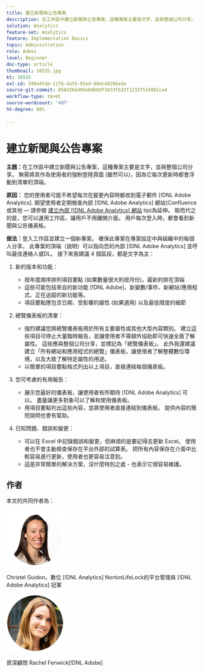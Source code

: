 ```yaml
---
title: 建立新聞與公告專案
description: 在工作區中建立新聞與公告專案，這種專案主要是文字，並與整個公司分享。
solution: Analytics
feature-set: Analytics
feature: Implementation Basics
topic: Administration
role: Admin
level: Beginner
doc-type: article
thumbnail: 10535.jpg
kt: 10535
exl-id: 59944fab-11f8-4af5-92ed-00dcd4205eda
source-git-commit: 058d26bd99ab060df3633fb32f1232f534881ca4
workflow-type: tm+mt
source-wordcount: '497'
ht-degree: 80%

---
```


# 建立新聞與公告專案

**主題：**&#x200B;在工作區中建立新聞與公告專案，這種專案主要是文字，並與整個公司分享。 無需將其作為使用者的強制登陸頁面 (雖然可以)，因為它每次更新時都會浮動到清單的頂端。

**原因：** 您的使用者可能不希望每次在變更內容時都收到電子郵件 [!DNL Adobe Analytics]. 期望使用者定期檢查內部 [!DNL Adobe Analytics] 網站(Confluence或其他 — 請參閱 [建立內部 [!DNL Adobe Analytics] 網站](create-an-internal-adobe-analytics-site.md) tip)為延伸。 取而代之的是，您可以運用工作區，讓用戶不用離開介面。 用戶每次登入時，都會看到新聞與公告儀表板。

**做法：**&#x200B;登入工作區並建立一個新專案。 確保此專案在專案設定中與組織中的每個人分享。 此專案的頂端（說明）可以指向您的內部 [!DNL Adobe Analytics] 並呼叫最佳連絡人或DL。 接下來我建議 4 個區段，都是文字為主：

1. 新的版本和功能：

   * 按年度順序排列項目要點 (如果數量很大則按月份)，最新的排在頂端
   * 這些可能包括來自的新功能 [!DNL Adobe]、新變數/事件、新網站/應用程式、正在追蹤的新功能等。
   * 項目要點應包含日期、受影響的屬性 (如果適用) 以及最低限度的細節

1. 總覽儀表板的清單：

   * 強烈建議您將總覽儀表板用於所有主要屬性或其他大型內容類別。 建立這些項目可停止大量臨時報告，並讓使用者不需額外協助即可快速全面了解屬性。 這些應與整個公司分享，並標記為「總覽儀表板」。 此外我還建議建立「所有網站和應用程式的總覽」儀表板，讓使用者了解整體數位環境，以及大致了解特定屬性的用途。
   * 以簡單的項目要點格式列出以上項目，直接連結每個儀表板。

1. 您可考慮的有用報告：

   * 展示您最好的儀表板，讓使用者有所期待 [!DNL Adobe Analytics] 可以。 盡量讓更多對象可以了解和使用儀表板。
   * 用項目要點列出這些內容，並將使用者直接連結到儀表板。 提供內容的簡短說明也會有幫助。

1. 已知問題、錯誤和變更：

   * 可以在 Excel 中記錄錯誤和變更，但麻煩的是要記得去更新 Excel。 使用者也不會主動檢查保存在平台外部的試算表。 把所有內容保存在介面中比較容易進行更新，使用者也更容易注意到。
   * 這是非常簡單的解決方案，沒什麼特別之處 - 也表示它很容易維護。

## 作者

本文的共同作者為：

![Christel Guidon](assets/Christel-Headshot-150.png)

Christel Guidon，數位 [!DNL Analytics] NortonLifeLock的平台管理員
[!DNL Adobe Analytics] 冠軍

![Rachel Fenwick](assets/Rachel-Fenwick-150.png)

 資深顧問 Rachel Fenwick[!DNL Adobe]
